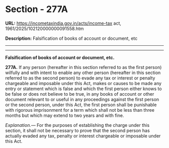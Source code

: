 # Section - 277A

**URL:** https://incometaxindia.gov.in/acts/income-tax act, 1961/2025/102120000000091558.htm

**Description:** Falsification of books of account or document, etc

---

****  
  
**Falsification of books of account or document, etc.**

**277A.** If any person (hereafter in this section referred to as the first person) wilfully and with intent to enable any other person (hereafter in this section referred to as the second person) to evade any tax or interest or penalty chargeable and imposable under this Act, makes or causes to be made any entry or statement which is false and which the first person either knows to be false or does not believe to be true, in any books of account or other document relevant to or useful in any proceedings against the first person or the second person, under this Act, the first person shall be punishable with rigorous imprisonment for a term which shall not be less than three months but which may extend to two years and with fine.

_Explanation.—_ For the purposes of establishing the charge under this section, it shall not be necessary to prove that the second person has actually evaded any tax, penalty or interest chargeable or imposable under this Act.